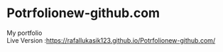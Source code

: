 # Potrfolionew-github.com
My portfolio  
Live Version :https://rafallukasik123.github.io/Potrfolionew-github.com/
